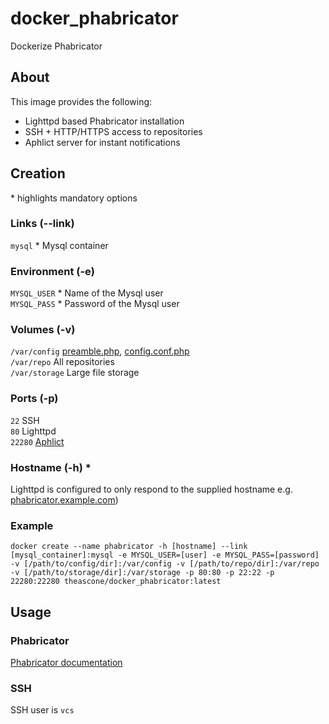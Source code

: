 # docker_phabricator

Dockerize Phabricator

## About

This image provides the following:
- Lighttpd based Phabricator installation
- SSH + HTTP/HTTPS access to repositories
- Aphlict server for instant notifications

## Creation

\* highlights mandatory options

### Links (--link)

`mysql` \*
Mysql container

### Environment (-e)

`MYSQL_USER` \*
Name of the Mysql user  
`MYSQL_PASS` \*
Password of the Mysql user  

### Volumes (-v)

`/var/config`
[preamble.php](https://secure.phabricator.com/book/phabricator/article/configuring_preamble/),
[config.conf.php](https://secure.phabricator.com/book/phabricator/article/advanced_configuration/#creating-a-configuration)  
`/var/repo`
All repositories  
`/var/storage`
Large file storage

### Ports (-p)

`22`
SSH  
`80`
Lighttpd  
`22280`
[Aphlict](https://secure.phabricator.com/book/phabricator/article/notifications/)

### Hostname (-h) \*

Lighttpd is configured to only respond to the supplied hostname e.g. [phabricator.example.com](#))

### Example

    docker create --name phabricator -h [hostname] --link [mysql_container]:mysql -e MYSQL_USER=[user] -e MYSQL_PASS=[password] -v [/path/to/config/dir]:/var/config -v [/path/to/repo/dir]:/var/repo -v [/path/to/storage/dir]:/var/storage -p 80:80 -p 22:22 -p 22280:22280 theascone/docker_phabricator:latest

## Usage

### Phabricator

[Phabricator documentation](https://secure.phabricator.com/book/phabricator/)

### SSH

SSH user is `vcs`
